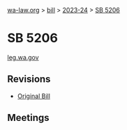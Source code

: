 [wa-law.org](/) > [bill](/bill/) > [2023-24](/bill/2023-24/) > [SB 5206](/bill/2023-24/sb/5206/)

# SB 5206
[leg.wa.gov](https://app.leg.wa.gov/billsummary?BillNumber=5206&Year=2023&Initiative=false)

## Revisions
* [Original Bill](1/)

## Meetings